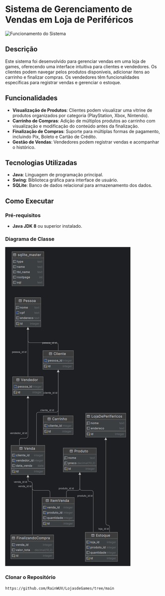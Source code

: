 # Sistema de Gerenciamento de Vendas em Loja de Periféricos

![Funcionamento do Sistema](Videoapresentação.gif)

## Descrição

Este sistema foi desenvolvido para gerenciar vendas em uma loja de games, oferecendo uma interface intuitiva para clientes e vendedores. Os clientes podem navegar pelos produtos disponíveis, adicionar itens ao carrinho e finalizar compras. Os vendedores têm funcionalidades específicas para registrar vendas e gerenciar o estoque.

## Funcionalidades

- **Visualização de Produtos**: Clientes podem visualizar uma vitrine de produtos organizados por categoria (PlayStation, Xbox, Nintendo).
- **Carrinho de Compras**: Adição de múltiplos produtos ao carrinho com visualização e modificação do conteúdo antes da finalização.
- **Finalização de Compras**: Suporte para múltiplas formas de pagamento, incluindo Pix, Boleto e Cartão de Crédito.
- **Gestão de Vendas**: Vendedores podem registrar vendas e acompanhar o histórico.

## Tecnologias Utilizadas

- **Java**: Linguagem de programação principal.
- **Swing**: Biblioteca gráfica para interface de usuário.
- **SQLite**: Banco de dados relacional para armazenamento dos dados.

## Como Executar

### Pré-requisitos

- **Java JDK 8** ou superior instalado.

### Diagrama de Classe
![Funcionamento do Sistema](LojaGamesBD.png)


### Clonar o Repositório

```bash
https://github.com/RainWUV/LojasdeGames/tree/main


